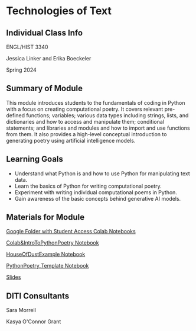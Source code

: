 # Technologies of Text



## Individual Class Info
ENGL/HIST 3340

Jessica Linker and Erika Boeckeler 

Spring 2024


## Summary of Module
This module introduces students to the fundamentals of coding in Python with a focus on creating computational poetry. It covers relevant pre-defined functions; variables; various data types including strings, lists, and dictionaries and how to access and manipulate them; conditional statements; and libraries and modules and how to import and use functions from them. It also provides a high-level conceptual introduction to generating poetry using artificial intelligence models. 


## Learning Goals
- Understand what Python is and how to use Python for manipulating text data.
- Learn the basics of Python for writing computational poetry. 
- Experiment with writing individual computational poems in Python.
- Gain awareness of the basic concepts behind generative AI models. 


## Materials for Module
[Google Folder with Student Access Colab Notebooks](https://drive.google.com/drive/folders/1kk86_ow8cCYoufZ412i5ebnwVI5bAlF-?usp=drive_link)

[Colab&IntroToPythonPoetry Notebook](https://github.com/NULabNortheastern/digitalassignmentshowcase/blob/main/multi-domain-modules/sp24-linker-boeckeler-engl3340-python-poetry/Colab%26IntroToPythonPoetry.ipynb)

[HouseOfDustExample Notebook](https://github.com/NULabNortheastern/digitalassignmentshowcase/blob/main/multi-domain-modules/sp24-linker-boeckeler-engl3340-python-poetry/HouseOfDustExample.ipynb)

[PythonPoetry_Template Notebook](https://github.com/NULabNortheastern/digitalassignmentshowcase/blob/main/multi-domain-modules/sp24-linker-boeckeler-engl3340-python-poetry/PythonPoetry_Template.ipynb)

[Slides](https://github.com/NULabNortheastern/digitalassignmentshowcase/blob/main/multi-domain-modules/sp24-linker-boeckeler-engl3340-python-poetry/slides_sp24-linker-boeckeler-engl3340-python-poetry.pdf)

## DITI Consultants
Sara Morrell

Kasya O'Connor Grant
